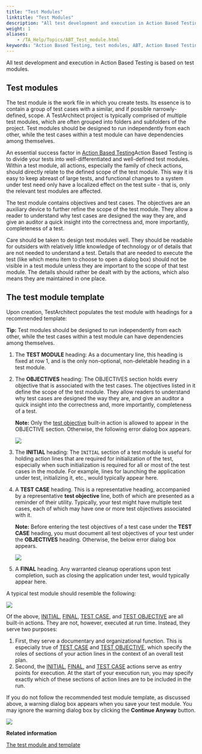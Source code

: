 ```yaml
--- 
title: "Test Modules"
linktitle: "Test Modules"
description: "All test development and execution in Action Based Testing is based on test modules."
weight: 1
aliases: 
    - /TA_Help/Topics/ABT_Test_module.html
keywords: "Action Based Testing, test modules, ABT, Action Based Testing, template"
---
```


All test development and execution in Action Based Testing is based on test modules.

## Test modules

The test module is the work file in which you create tests. Its essence is to contain a group of test cases with a similar, and if possible narrowly-defined, scope. A TestArchitect project is typically comprised of multiple test modules, which are often grouped into folders and subfolders of the project. Test modules should be designed to run independently from each other, while the test cases within a test module can have dependencies among themselves.

An essential success factor in [Action Based Testing](/reuse/../TA_Help/Topics/ABT_TM.html)Action Based Testing is to divide your tests into well-differentiated and well-defined test modules. Within a test module, all actions, especially the family of check actions, should directly relate to the defined scope of the test module. This way it is easy to keep abreast of large tests, and functional changes to a system under test need only have a localized effect on the test suite - that is, only the relevant test modules are affected.

The test module contains objectives and test cases. The objectives are an auxiliary device to further refine the scope of the test module. They allow a reader to understand why test cases are designed the way they are, and give an auditor a quick insight into the correctness and, more importantly, completeness of a test.

Care should be taken to design test modules well. They should be readable for outsiders with relatively little knowledge of technology or of details that are not needed to understand a test. Details that are needed to execute the test \(like which menu item to choose to open a dialog box\) should not be visible in a test module unless they are important to the scope of that test module. The details should rather be dealt with by the actions, which also means they are maintained in one place.

## The test module template

Upon creation, TestArchitect populates the test module with headings for a recommended template:

**Tip:** Test modules should be designed to run independently from each other, while the test cases within a test module can have dependencies among themselves.

1.  The **TEST MODULE** heading: As a documentary line, this heading is fixed at row 1, and is the only non-optional, non-deletable heading in a test module.
2.  The **OBJECTIVES** heading: The OBJECTIVES section holds every objective that is associated with the test cases. The objectives listed in it define the scope of the test module. They allow readers to understand why test cases are designed the way they are, and give an auditor a quick insight into the correctness and, more importantly, completeness of a test.

    **Note:** Only the [test objective](/reuse/../TA_Automation/Topics/bia_test_objective.html) built-in action is allowed to appear in the OBJECTIVE section. Otherwise, the following error dialog box appears.

    ![](/images/TA_Tutorials/Images/tut_TM_template_error_1.png)

3.  The **INITIAL** heading: The `INITIAL` section of a test module is useful for holding action lines that are required for initialization of the test, especially when such initialization is required for all or most of the test cases in the module. For example, lines for launching the application under test, initializing it, etc., would typically appear here.
4.  A **TEST CASE** heading. This is a representative heading, accompanied by a representative **test objective** line, both of which are presented as a reminder of their utility. Typically, your test might have multiple test cases, each of which may have one or more test objectives associated with it.

    **Note:** Before entering the test objectives of a test case under the **TEST CASE** heading, you must document all test objectives of your test under the **OBJECTIVES** heading. Otherwise, the below error dialog box appears.

    ![](/images/TA_Tutorials/Images/tut_TM_template_error_2.png)

5.  A **FINAL** heading. Any warranted cleanup operations upon test completion, such as closing the application under test, would typically appear here.

A typical test module should resemble the following:

![](/images/TA_Tutorials/Images/tut_TM_template_warning_1.png)

Of the above, [INITIAL](/reuse/../TA_Automation/Topics/bia_initial.html), [FINAL](/reuse/../TA_Automation/Topics/bia_final.html), [TEST CASE](/reuse/../TA_Automation/Topics/bia_test_case.html), and [TEST OBJECTIVE](/reuse/../TA_Automation/Topics/bia_test_objective.html) are all built-in actions. They are not, however, executed at run time. Instead, they serve two purposes:

1.  First, they serve a documentary and organizational function. This is especially true of [TEST CASE](/reuse/../TA_Automation/Topics/bia_test_case.html) and [TEST OBJECTIVE](/reuse/../TA_Automation/Topics/bia_test_objective.html), which specify the roles of sections of your action lines in the context of an overall test plan.
2.  Second, the [INITIAL](/reuse/../TA_Automation/Topics/bia_initial.html), [FINAL](/reuse/../TA_Automation/Topics/bia_final.html), and [TEST CASE](/reuse/../TA_Automation/Topics/bia_test_case.html) actions serve as entry points for execution. At the start of your execution run, you may specify exactly which of these sections of action lines are to be included in the run.

If you do not follow the recommended test module template, as discussed above, a warning dialog box appears when you save your test module. You may ignore the warning dialog box by clicking the **Continue Anyway** button.

![](/images/TA_Tutorials/Images/tut_TM_template_warning_1.png)



**Related information**  


[The test module and template](/TA_Tutorials/Topics/The_test_module_template.html)

